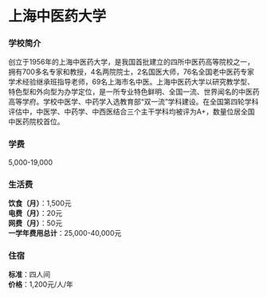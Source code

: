 # 上海中医药大学
### 学校简介
创立于1956年的上海中医药大学，是我国首批建立的四所中医药高等院校之一，拥有700多名专家和教授，4名两院院士，2名国医大师，76名全国老中医药专家学术经验继承班指导老师，69名上海市名中医。上海中医药大学以研究教学型、特色型和外向型为办学定位，是一所专业特色鲜明、全国一流、世界闻名的中医药高等学府。学校中医学、中药学入选教育部“双一流”学科建设。在全国第四轮学科评估中，中医学、中药学、中西医结合三个主干学科均被评为A+，数量位居全国中医药院校首位。

### 学费
5,000-19,000

### 生活费
**饮食（月）**：1,500元  
**电费（月）**：20元  
**网费（月）**：50元  
**一学年费用总计**：25,000-40,000元  

### 住宿
**标准**：四人间  
**价格**：1,200元/人/年  
